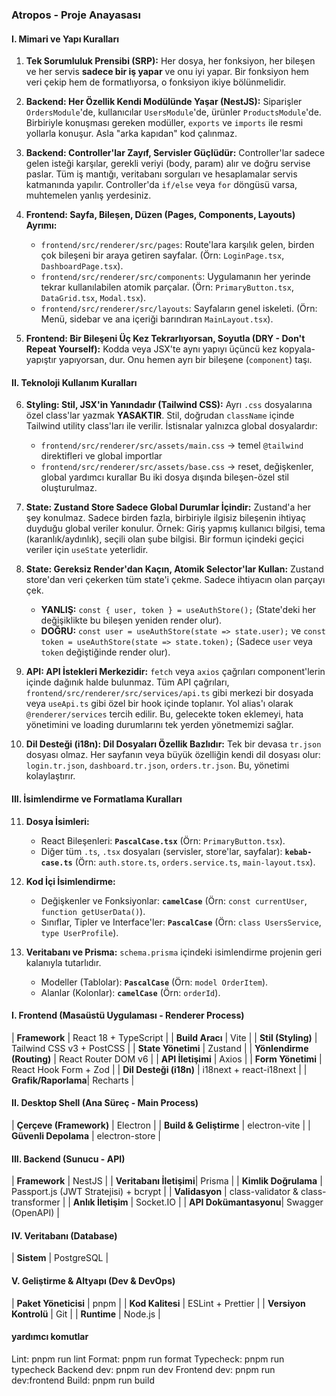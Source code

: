 

### **Atropos - Proje Anayasası**

#### **I. Mimari ve Yapı Kuralları**

1.  **Tek Sorumluluk Prensibi (SRP):** Her dosya, her fonksiyon, her bileşen ve her servis **sadece bir iş yapar** ve onu iyi yapar. Bir fonksiyon hem veri çekip hem de formatlıyorsa, o fonksiyon ikiye bölünmelidir.

2.  **Backend: Her Özellik Kendi Modülünde Yaşar (NestJS):** Siparişler `OrdersModule`'de, kullanıcılar `UsersModule`'de, ürünler `ProductsModule`'de. Birbiriyle konuşması gereken modüller, `exports` ve `imports` ile resmi yollarla konuşur. Asla "arka kapıdan" kod çalınmaz.

3.  **Backend: Controller'lar Zayıf, Servisler Güçlüdür:** Controller'lar sadece gelen isteği karşılar, gerekli veriyi (body, param) alır ve doğru servise paslar. Tüm iş mantığı, veritabanı sorguları ve hesaplamalar servis katmanında yapılır. Controller'da `if/else` veya `for` döngüsü varsa, muhtemelen yanlış yerdesiniz.

4.  **Frontend: Sayfa, Bileşen, Düzen (Pages, Components, Layouts) Ayrımı:**
    *   `frontend/src/renderer/src/pages`: Route'lara karşılık gelen, birden çok bileşeni bir araya getiren sayfalar. (Örn: `LoginPage.tsx`, `DashboardPage.tsx`).
    *   `frontend/src/renderer/src/components`: Uygulamanın her yerinde tekrar kullanılabilen atomik parçalar. (Örn: `PrimaryButton.tsx`, `DataGrid.tsx`, `Modal.tsx`).
    *   `frontend/src/renderer/src/layouts`: Sayfaların genel iskeleti. (Örn: Menü, sidebar ve ana içeriği barındıran `MainLayout.tsx`).

5.  **Frontend: Bir Bileşeni Üç Kez Tekrarlıyorsan, Soyutla (DRY - Don't Repeat Yourself):** Kodda veya JSX'te aynı yapıyı üçüncü kez kopyala-yapıştır yapıyorsan, dur. Onu hemen ayrı bir bileşene (`component`) taşı.

#### **II. Teknoloji Kullanım Kuralları**

6.  **Styling: Stil, JSX'in Yanındadır (Tailwind CSS):** Ayrı `.css` dosyalarına özel class'lar yazmak **YASAKTIR**. Stil, doğrudan `className` içinde Tailwind utility class'ları ile verilir. İstisnalar yalnızca global dosyalardır:
    *   `frontend/src/renderer/src/assets/main.css` → temel `@tailwind` direktifleri ve global importlar
    *   `frontend/src/renderer/src/assets/base.css` → reset, değişkenler, global yardımcı kurallar
    Bu iki dosya dışında bileşen-özel stil oluşturulmaz.

7.  **State: Zustand Store Sadece Global Durumlar İçindir:** Zustand'a her şey konulmaz. Sadece birden fazla, birbiriyle ilgisiz bileşenin ihtiyaç duyduğu global veriler konulur. Örnek: Giriş yapmış kullanıcı bilgisi, tema (karanlık/aydınlık), seçili olan şube bilgisi. Bir formun içindeki geçici veriler için `useState` yeterlidir.

8.  **State: Gereksiz Render'dan Kaçın, Atomik Selector'lar Kullan:** Zustand store'dan veri çekerken tüm state'i çekme. Sadece ihtiyacın olan parçayı çek.
    *   **YANLIŞ:** `const { user, token } = useAuthStore();` (State'deki her değişiklikte bu bileşen yeniden render olur).
    *   **DOĞRU:** `const user = useAuthStore(state => state.user);` ve `const token = useAuthStore(state => state.token);` (Sadece `user` veya `token` değiştiğinde render olur).

9.  **API: API İstekleri Merkezidir:** `fetch` veya `axios` çağrıları component'lerin içinde dağınık halde bulunmaz. Tüm API çağrıları, `frontend/src/renderer/src/services/api.ts` gibi merkezi bir dosyada veya `useApi.ts` gibi özel bir hook içinde toplanır. Yol alias'ı olarak `@renderer/services` tercih edilir. Bu, gelecekte token eklemeyi, hata yönetimini ve loading durumlarını tek yerden yönetmemizi sağlar.

10. **Dil Desteği (i18n): Dil Dosyaları Özellik Bazlıdır:** Tek bir devasa `tr.json` dosyası olmaz. Her sayfanın veya büyük özelliğin kendi dil dosyası olur: `login.tr.json`, `dashboard.tr.json`, `orders.tr.json`. Bu, yönetimi kolaylaştırır.

#### **III. İsimlendirme ve Formatlama Kuralları**

11. **Dosya İsimleri:**
    *   React Bileşenleri: **`PascalCase.tsx`** (Örn: `PrimaryButton.tsx`).
    *   Diğer tüm `.ts`, `.tsx` dosyaları (servisler, store'lar, sayfalar): **`kebab-case.ts`** (Örn: `auth.store.ts`, `orders.service.ts`, `main-layout.tsx`).

12. **Kod İçi İsimlendirme:**
    *   Değişkenler ve Fonksiyonlar: **`camelCase`** (Örn: `const currentUser`, `function getUserData()`).
    *   Sınıflar, Tipler ve Interface'ler: **`PascalCase`** (Örn: `class UsersService`, `type UserProfile`).

13. **Veritabanı ve Prisma:** `schema.prisma` içindeki isimlendirme projenin geri kalanıyla tutarlıdır.
    *   Modeller (Tablolar): **`PascalCase`** (Örn: `model OrderItem`).
    *   Alanlar (Kolonlar): **`camelCase`** (Örn: `orderId`).

#### **I. Frontend (Masaüstü Uygulaması - Renderer Process)**


| **Framework** | React 18 + TypeScript |
| **Build Aracı** | Vite |
| **Stil (Styling)** | Tailwind CSS v3 + PostCSS |
| **State Yönetimi** | Zustand |
| **Yönlendirme (Routing)** | React Router DOM v6 |
| **API İletişimi** | Axios |
| **Form Yönetimi** | React Hook Form + Zod |
| **Dil Desteği (i18n)** | i18next + react-i18next |
| **Grafik/Raporlama**| Recharts |

#### **II. Desktop Shell (Ana Süreç - Main Process)**

| **Çerçeve (Framework)** | Electron |
| **Build & Geliştirme** | electron-vite |
| **Güvenli Depolama** | electron-store |

#### **III. Backend (Sunucu - API)**

| **Framework** | NestJS |
| **Veritabanı İletişimi**| Prisma |
| **Kimlik Doğrulama** | Passport.js (JWT Stratejisi) + bcrypt |
| **Validasyon** | class-validator & class-transformer |
| **Anlık İletişim** | Socket.IO |
| **API Dokümantasyonu**| Swagger (OpenAPI) |

#### **IV. Veritabanı (Database)**

| **Sistem** | PostgreSQL |

#### **V. Geliştirme & Altyapı (Dev & DevOps)**

| **Paket Yöneticisi** | pnpm |
| **Kod Kalitesi** | ESLint + Prettier |
| **Versiyon Kontrolü** | Git |
| **Runtime** | Node.js |


#### **yardımcı komutlar**

Lint: pnpm run lint
Format: pnpm run format
Typecheck: pnpm run typecheck
Backend dev: pnpm run dev
Frontend dev: pnpm run dev:frontend
Build: pnpm run build